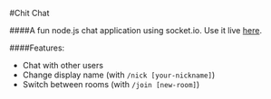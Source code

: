 #Chit Chat

####A fun node.js chat application using socket.io. Use it live [here](http://levis-chat-app.herokuapp.com/).

####Features:
- Chat with other users
- Change display name (with `/nick [your-nickname]`)
- Switch between rooms (with `/join [new-room]`)

